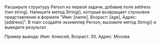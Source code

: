 Расширьте структуру Person из первой задачи, добавив поле address (тип string). Напишите метод String(), который возвращает строковое представление в формате "Имя: [name], Возраст: [age], Адрес: [address]". В main создайте экземпляр Person, вызовите метод String() и выведите результат.

Пример вывода:
Имя: Алексей, Возраст: 30, Адрес: Москва